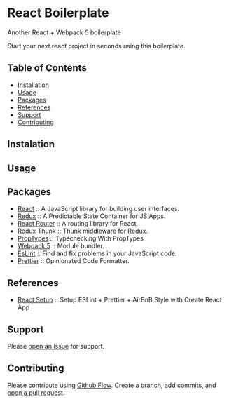 # React Boilerplate
Another React + Webpack 5 boilerplate

Start your next react project in seconds using this boilerplate.

## Table of Contents

- [Installation](#installation)
- [Usage](#usage)
- [Packages](#packages)
- [References](#references)
- [Support](#support)
- [Contributing](#contributing)

## Instalation

## Usage

## Packages
- [React](https://reactjs.org/) :: A JavaScript library for building user interfaces.
- [Redux](https://redux.js.org/) :: A Predictable State Container for JS Apps.
- [React Router](https://reactrouter.com/web/guides/quick-start) :: A routing library for React.
- [Redux Thunk](https://github.com/reduxjs/redux-thunk) :: Thunk middleware for Redux.
- [PropTypes](https://reactjs.org/docs/typechecking-with-proptypes.html) :: Typechecking With PropTypes
- [Webpack 5](https://webpack.js.org/) :: Module bundler.
- [EsLint](https://eslint.org) :: Find and fix problems in your JavaScript code.
- [Prettier](https://prettier.io) :: Opinionated Code Formatter.

## References

- [React Setup](https://www.andrewmin.info/blog/react-setup/) :: Setup ESLint + Prettier + AirBnB Style with Create React App

## Support

Please [open an issue](https://github.com/Arzion-SRL/react-webpack5-boilerplate/issues/new) for support.

## Contributing

Please contribute using [Github Flow](https://guides.github.com/introduction/flow/). Create a branch, add commits, and [open a pull request](https://github.com/Arzion-SRL/react-webpack5-boilerplate/compare/).
